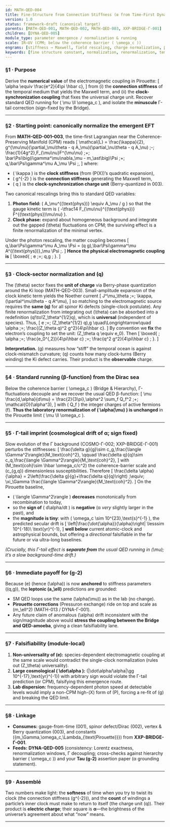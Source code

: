 ```yaml
---
id: MATH-QED-004
title: Fine-Structure from Connection Stiffness (α from Time-First Dynamics)
version: 1.0
status: framework-draft (canonical target)
parents: [MATH-QED-001, MATH-QED-002, MATH-QED-003, XXP-BRIDGE-Γ-001]
children: [DYNA-QED-005]
module_type: parameter emergence / normalization & running
scale: IR–UV (CPM; below the coherence barrier ( \omega_c ))
engrams: [stiffness → Maxwell, field rescaling, charge normalization, β-function, Γ-tail running]
keywords: [fine structure constant, normalization, renormalization, temporal stiffness, α variation, coherence barrier]
---
```


### §1 · Purpose

Derive the **numerical value** of the electromagnetic coupling in Pirouette:
[
\alpha \equiv \frac{e^2}{4\pi \hbar c},
]
from (i) the **connection stiffness** of the temporal medium that yields the Maxwell term, and (ii) the **clock-synchronization coupling** that fixes the universal charge unit. Recover standard QED running for ( \mu \ll \omega_c ), and isolate the **minuscule** Γ-tail correction (sign-fixed by the Bridge).

---

### §2 · Starting point: canonically normalize the emergent EFT

From **MATH-QED-001–003**, the time-first Lagrangian near the Coherence-Preserving Manifold (CPM) reads
[
\mathcal{L}
= \frac{\kappa}{2}, g^{\mu\nu}(\partial_\mu\theta - q A_\mu)(\partial_\nu\theta - q A_\nu)
;-; \frac{1}{4g^2},F_{\mu\nu}F^{\mu\nu}
;+; \bar\Psi\big(i\gamma^\mu\nabla_\mu - m_\ast\big)\Psi
;+; q,\bar\Psi\gamma^\mu A_\mu \Psi ;,
]
where:

* ( \kappa ) is the **clock stiffness** (from (P(X))’s quadratic expansion),
* ( g^{-2} ) is the **connection stiffness** generating the Maxwell term,
* ( q ) is the **clock-synchronization charge unit** (Berry-quantized in 003).

Two canonical rescalings bring this to standard QED variables:

1. **Photon field:** ( A_\mu^{(\text{phys})} \equiv A_\mu / g ) so that the gauge kinetic term is ( -\tfrac14 F_{\mu\nu}^{(\text{phys})} F^{(\text{phys})\mu\nu} ).
2. **Clock phase:** expand about homogeneous background and integrate out the gapped (\theta) fluctuations on CPM; the surviving effect is a finite renormalization of the minimal vertex.

Under the photon rescaling, the matter coupling becomes
[
q,\bar\Psi\gamma^\mu A_\mu \Psi
= (q g),\bar\Psi\gamma^\mu A^{(\text{phys})}_\mu \Psi ;.
]
**Hence the physical electromagnetic coupling is**
[
\boxed{ ; e ;=; q,g ; }.
]

---

### §3 · Clock-sector normalization and (q)

The (\theta) sector fixes the **unit of charge** via Berry-phase quantization around the Ki loop (MATH-QED-003). Small-amplitude expansion of the clock kinetic term yields the Noether current
[
J^\mu_\theta ;=; \kappa,(\partial^\mu\theta - q A^\mu),
]
so matching to the electromagnetic source requires the **same (q)** for all spinor Ki defects (single-clock postulate). Any finite renormalization from integrating out (\theta) can be absorbed into a redefinition (q!\to!Z_\theta^{1/2}q), which is **universal** (independent of species). Thus,
[
e ;=; (Z_\theta^{1/2} q),g \quad\Longrightarrow\quad
\alpha ;=; \frac{(Z_\theta q)^2 g^2}{4\pi\hbar c}.
]
By convention we **fix** the electron’s coupling to set the unit: (Z_\theta q \equiv e_0). Then
[
\boxed{ ; \alpha ;=; \frac{e_0^{,2}}{4\pi\hbar c} ;=; \frac{q^2 g^2}{4\pi\hbar c} ; }.
]

**Interpretation.** (g) measures how “stiff” the temporal ocean is against clock-mismatch curvature; (q) counts how many clock-turns (Berry winding) the Ki defect carries. Their product is the **observable** charge.

---

### §4 · Standard running (β-function) from the Dirac sea

Below the coherence barrier ( \omega_c ) (Bridge & Hierarchy), Γ-fluctuations decouple and we recover the usual QED β-function:
[
\mu \frac{d,\alpha}{d\mu}
= \frac{2}{3\pi},\alpha^2 \sum_f Q_f^2 ;+; \mathcal{O}(\alpha^3),
]
with ( Q_f ) the integer charges of active fermions (f).
**Thus the laboratory renormalization of ( \alpha(\mu) ) is unchanged** in the Pirouette limit ( \mu \ll \omega_c ).

---

### §5 · Γ-tail imprint (cosmological drift of α; sign fixed)

Slow evolution of the Γ background (COSMO-Γ-002; XXP-BRIDGE-Γ-001) perturbs the stiffnesses:
[
\frac{\delta g}{g}\sim c_g,\frac{\langle \Gamma^2\rangle}{M_\text{coh}^2},
\qquad
\frac{\delta q}{q}\sim c_q,\frac{\langle \Gamma^2\rangle}{M_\text{coh}^2},
]
with (M_\text{coh}\sim \hbar \omega_c/c^2) the coherence-barrier scale and (c_{g,q}) dimensionless susceptibilities. Therefore
[
\frac{\delta \alpha}{\alpha}
= 2\left(\frac{\delta g}{g}+\frac{\delta q}{q}\right)
;\equiv; \xi_\Gamma \frac{\langle \Gamma^2\rangle}{M_\text{coh}^2}.
]
On the Pirouette baseline,

* ( \langle \Gamma^2\rangle ) **decreases** monotonically from recombination to today,
* so the **sign of** ( d\alpha/dt ) is **negative** (α *very* slightly larger in the past), and
* the **magnitude is tiny**: with ( \omega_c \sim 10^{23},\text{s}^{-1} ), the predicted secular drift is
  [
  \left|\frac{\dot{\alpha}}{\alpha}\right|
  \lesssim 10^{-18}\ \text{yr}^{-1},
  ]
  **well below** current atomic-clock and astrophysical bounds, but offering a *directional* falsifiable in the far future or via ultra-long baselines.

*(Crucially, this Γ-tail effect is **separate from** the usual QED running in (\mu); it’s a slow background-time drift.)*

---

### §6 · Immediate payoff for (g-2)

Because (e) (hence (\alpha)) is now **anchored** to stiffness parameters ((q,g)), the **leptonic (a_\ell)** predictions are grounded:

* SM QED loops use the same (\alpha(\mu)) as in the lab (no change).
* **Pirouette corrections** (Pressuron exchange) ride on top and scale as (m_\ell^2) (MATH-013 / DYNA-Γ-001).
* Any future claim of anomalous (\alpha) drift inconsistent with the sign/magnitude above would **stress the coupling between the Bridge and QED-amoeba**, giving a clean falsifiability lane.

---

### §7 · Falsifiability (module-local)

1. **Non-universality of (e):** species-dependent electromagnetic coupling at the same scale would contradict the single-clock normalization (rules out (Z_\theta) universality).
2. **Large cosmological ( \dot\alpha ):** (|\dot\alpha/\alpha|\gg 10^{-17},\text{yr}^{-1}) with arbitrary sign would violate the Γ-tail prediction (or CPM), falsifying this emergence route.
3. **Lab dispersion:** frequency-dependent photon speed at detectable levels would imply a non-CPM high-(X) form of (P), forcing a re-fit of (g) and breaking the QED limit.

---

### §8 · Linkage

* **Consumes:** gauge-from-time (001), spinor defect/Dirac (002), vertex & Berry quantization (003), and constants ({m_\Gamma,\omega_c,\Lambda_{\text{Pirouette}}}) from **XXP-BRIDGE-Γ-001**.
* **Feeds:** **DYNA-QED-005** (consistency: Lorentz exactness, renormalization windows, Γ decoupling; cross-checks against hierarchy barrier ( \omega_c )) and your **Tau (g-2)** assertion paper (α grounding statement).

---

### §9 · Assemblé

Two numbers make light:
the **softness** of time when you try to twist its clock (the connection stiffness (g^{-2})),
and the **count** of windings a particle’s inner clock must make to return to itself (the charge unit (q)).
Their product is **electric charge**; their square is **α**—the brightness of the universe’s agreement about what “now” means.

---